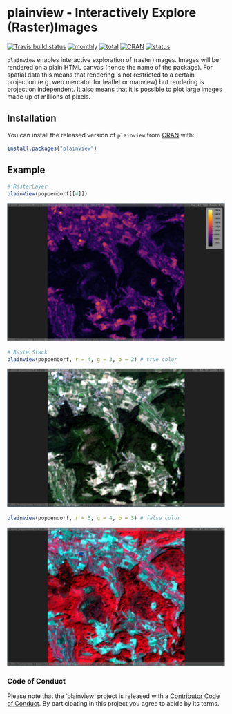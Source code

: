 
<!-- README.md is generated from README.Rmd. Please edit that file -->

# plainview - Interactively Explore (Raster)Images

[![Travis build
status](https://travis-ci.org/r-spatial/plainview.svg?branch=master)](https://travis-ci.org/r-spatial/plainview)
[![monthly](http://cranlogs.r-pkg.org/badges/plainview)](https://www.rpackages.io/package/plainview)
[![total](http://cranlogs.r-pkg.org/badges/grand-total/plainview)](https://www.rpackages.io/package/plainview)
[![CRAN](http://www.r-pkg.org/badges/version/plainview?color=009999)](https://cran.r-project.org/package=plainview)
[![status](https://tinyverse.netlify.com/badge/plainview)](https://CRAN.R-project.org/package=plainview)

`plainview` enables interactive exploration of (raster)images. Images
will be rendered on a plain HTML canvas (hence the name of the package).
For spatial data this means that rendering is not restricted to a
certain projection (e.g. web mercator for leaflet or mapview) but
rendering is projection independent. It also means that it is possible
to plot large images made up of millions of pixels.

## Installation

You can install the released version of `plainview` from
[CRAN](https://CRAN.R-project.org) with:

``` r
install.packages("plainview")
```

## Example

``` r
# RasterLayer
plainView(poppendorf[[4]])
```

![](man/figures/README-layer.png)

``` r
# RasterStack
plainview(poppendorf, r = 4, g = 3, b = 2) # true color
```

![](man/figures/README-stack_true.png)

``` r
plainview(poppendorf, r = 5, g = 4, b = 3) # false color
```

![](man/figures/README-stack_false.png)

### Code of Conduct

Please note that the ‘plainview’ project is released with a [Contributor
Code of Conduct](CODE_OF_CONDUCT.md). By participating in this project
you agree to abide by its terms.
